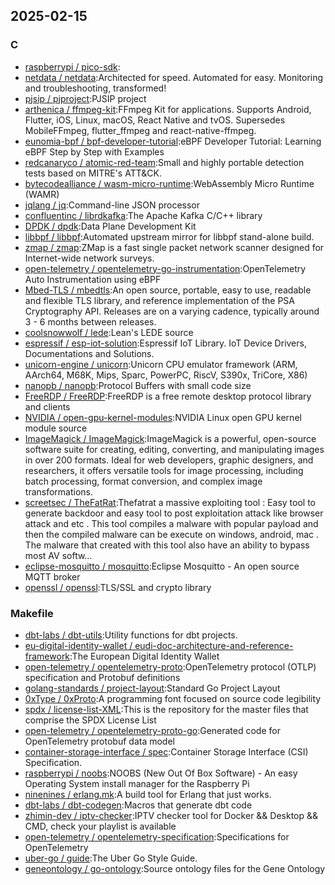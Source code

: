 ## 2025-02-15

### C

* [raspberrypi / pico-sdk](https://github.com/raspberrypi/pico-sdk):
* [netdata / netdata](https://github.com/netdata/netdata):Architected for speed. Automated for easy. Monitoring and troubleshooting, transformed!
* [pjsip / pjproject](https://github.com/pjsip/pjproject):PJSIP project
* [arthenica / ffmpeg-kit](https://github.com/arthenica/ffmpeg-kit):FFmpeg Kit for applications. Supports Android, Flutter, iOS, Linux, macOS, React Native and tvOS. Supersedes MobileFFmpeg, flutter_ffmpeg and react-native-ffmpeg.
* [eunomia-bpf / bpf-developer-tutorial](https://github.com/eunomia-bpf/bpf-developer-tutorial):eBPF Developer Tutorial: Learning eBPF Step by Step with Examples
* [redcanaryco / atomic-red-team](https://github.com/redcanaryco/atomic-red-team):Small and highly portable detection tests based on MITRE's ATT&CK.
* [bytecodealliance / wasm-micro-runtime](https://github.com/bytecodealliance/wasm-micro-runtime):WebAssembly Micro Runtime (WAMR)
* [jqlang / jq](https://github.com/jqlang/jq):Command-line JSON processor
* [confluentinc / librdkafka](https://github.com/confluentinc/librdkafka):The Apache Kafka C/C++ library
* [DPDK / dpdk](https://github.com/DPDK/dpdk):Data Plane Development Kit
* [libbpf / libbpf](https://github.com/libbpf/libbpf):Automated upstream mirror for libbpf stand-alone build.
* [zmap / zmap](https://github.com/zmap/zmap):ZMap is a fast single packet network scanner designed for Internet-wide network surveys.
* [open-telemetry / opentelemetry-go-instrumentation](https://github.com/open-telemetry/opentelemetry-go-instrumentation):OpenTelemetry Auto Instrumentation using eBPF
* [Mbed-TLS / mbedtls](https://github.com/Mbed-TLS/mbedtls):An open source, portable, easy to use, readable and flexible TLS library, and reference implementation of the PSA Cryptography API. Releases are on a varying cadence, typically around 3 - 6 months between releases.
* [coolsnowwolf / lede](https://github.com/coolsnowwolf/lede):Lean's LEDE source
* [espressif / esp-iot-solution](https://github.com/espressif/esp-iot-solution):Espressif IoT Library. IoT Device Drivers, Documentations and Solutions.
* [unicorn-engine / unicorn](https://github.com/unicorn-engine/unicorn):Unicorn CPU emulator framework (ARM, AArch64, M68K, Mips, Sparc, PowerPC, RiscV, S390x, TriCore, X86)
* [nanopb / nanopb](https://github.com/nanopb/nanopb):Protocol Buffers with small code size
* [FreeRDP / FreeRDP](https://github.com/FreeRDP/FreeRDP):FreeRDP is a free remote desktop protocol library and clients
* [NVIDIA / open-gpu-kernel-modules](https://github.com/NVIDIA/open-gpu-kernel-modules):NVIDIA Linux open GPU kernel module source
* [ImageMagick / ImageMagick](https://github.com/ImageMagick/ImageMagick):ImageMagick is a powerful, open-source software suite for creating, editing, converting, and manipulating images in over 200 formats. Ideal for web developers, graphic designers, and researchers, it offers versatile tools for image processing, including batch processing, format conversion, and complex image transformations.
* [screetsec / TheFatRat](https://github.com/screetsec/TheFatRat):Thefatrat a massive exploiting tool : Easy tool to generate backdoor and easy tool to post exploitation attack like browser attack and etc . This tool compiles a malware with popular payload and then the compiled malware can be execute on windows, android, mac . The malware that created with this tool also have an ability to bypass most AV softw…
* [eclipse-mosquitto / mosquitto](https://github.com/eclipse-mosquitto/mosquitto):Eclipse Mosquitto - An open source MQTT broker
* [openssl / openssl](https://github.com/openssl/openssl):TLS/SSL and crypto library

### Makefile

* [dbt-labs / dbt-utils](https://github.com/dbt-labs/dbt-utils):Utility functions for dbt projects.
* [eu-digital-identity-wallet / eudi-doc-architecture-and-reference-framework](https://github.com/eu-digital-identity-wallet/eudi-doc-architecture-and-reference-framework):The European Digital Identity Wallet
* [open-telemetry / opentelemetry-proto](https://github.com/open-telemetry/opentelemetry-proto):OpenTelemetry protocol (OTLP) specification and Protobuf definitions
* [golang-standards / project-layout](https://github.com/golang-standards/project-layout):Standard Go Project Layout
* [0xType / 0xProto](https://github.com/0xType/0xProto):A programming font focused on source code legibility
* [spdx / license-list-XML](https://github.com/spdx/license-list-XML):This is the repository for the master files that comprise the SPDX License List
* [open-telemetry / opentelemetry-proto-go](https://github.com/open-telemetry/opentelemetry-proto-go):Generated code for OpenTelemetry protobuf data model
* [container-storage-interface / spec](https://github.com/container-storage-interface/spec):Container Storage Interface (CSI) Specification.
* [raspberrypi / noobs](https://github.com/raspberrypi/noobs):NOOBS (New Out Of Box Software) - An easy Operating System install manager for the Raspberry Pi
* [ninenines / erlang.mk](https://github.com/ninenines/erlang.mk):A build tool for Erlang that just works.
* [dbt-labs / dbt-codegen](https://github.com/dbt-labs/dbt-codegen):Macros that generate dbt code
* [zhimin-dev / iptv-checker](https://github.com/zhimin-dev/iptv-checker):IPTV checker tool for Docker && Desktop && CMD, check your playlist is available
* [open-telemetry / opentelemetry-specification](https://github.com/open-telemetry/opentelemetry-specification):Specifications for OpenTelemetry
* [uber-go / guide](https://github.com/uber-go/guide):The Uber Go Style Guide.
* [geneontology / go-ontology](https://github.com/geneontology/go-ontology):Source ontology files for the Gene Ontology
